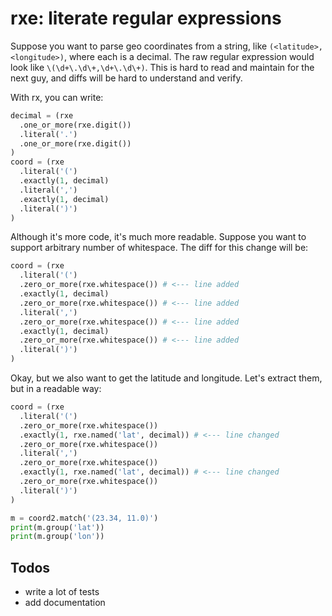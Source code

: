 # rxe: literate regular expressions

Suppose you want to parse geo coordinates from a string, like `(<latitude>,<longitude>)`, where each is a decimal. The raw regular expression would look like `\(\d+\.\d\+,\d+\.\d\+)`. This is hard to read and maintain for the next guy, and diffs will be hard to understand and verify.

With rx, you can write:

```python
decimal = (rxe
  .one_or_more(rxe.digit())
  .literal('.')
  .one_or_more(rxe.digit())
)
coord = (rxe
  .literal('(')
  .exactly(1, decimal)
  .literal(',')
  .exactly(1, decimal)
  .literal(')')
)
```

Although it's more code, it's much more readable. Suppose you want to support arbitrary number of whitespace. The diff for this change will be:

```python
coord = (rxe
  .literal('(')
  .zero_or_more(rxe.whitespace()) # <--- line added
  .exactly(1, decimal)
  .zero_or_more(rxe.whitespace()) # <--- line added
  .literal(',')
  .zero_or_more(rxe.whitespace()) # <--- line added
  .exactly(1, decimal)
  .zero_or_more(rxe.whitespace()) # <--- line added
  .literal(')')
)
```

Okay, but we also want to get the latitude and longitude. Let's extract them, but in a readable way:

```python
coord = (rxe
  .literal('(')
  .zero_or_more(rxe.whitespace())
  .exactly(1, rxe.named('lat', decimal)) # <--- line changed
  .zero_or_more(rxe.whitespace())
  .literal(',')
  .zero_or_more(rxe.whitespace())
  .exactly(1, rxe.named('lat', decimal)) # <--- line changed
  .zero_or_more(rxe.whitespace())
  .literal(')')
)

m = coord2.match('(23.34, 11.0)')
print(m.group('lat'))
print(m.group('lon'))
```

Todos
-----

- write a lot of tests
- add documentation
